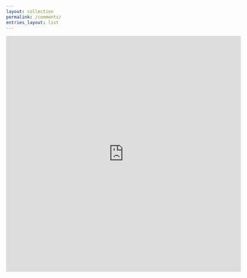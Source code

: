 ```yaml
---
layout: collection
permalink: /comments/
entries_layout: list
---
```



<iframe src="https://docs.google.com/forms/d/e/1FAIpQLSfUn1i6rcmNXVSOXcF8haPebi_6y-JTXLyn6x7obgkP4TWQ0w/viewform?embedded=true" width="640" height="644" frameborder="0" marginheight="0" marginwidth="0">Loading…</iframe>

